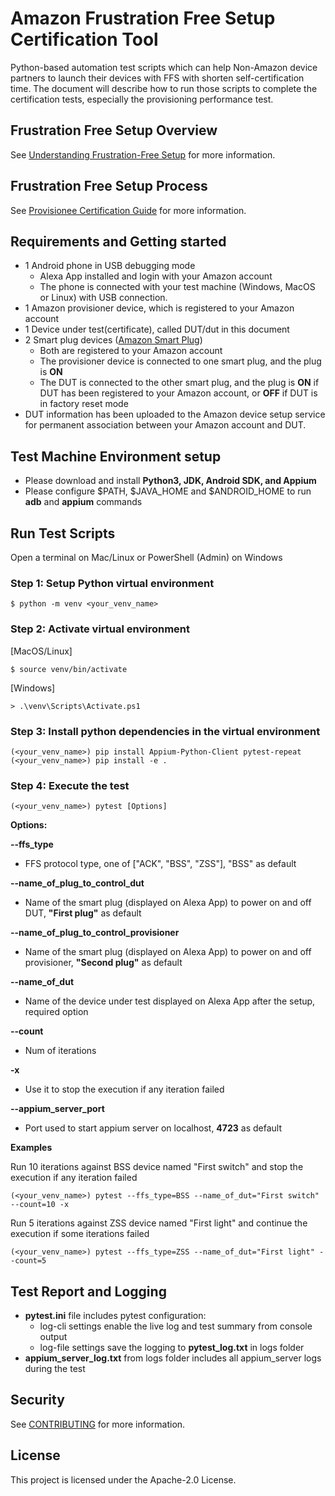 # Amazon Frustration Free Setup Certification Tool

Python-based automation test scripts which can help Non-Amazon device partners to launch their devices with FFS with shorten self-certification time. The document will describe how to run those scripts to complete the certification tests, especially the provisioning performance test.

## Frustration Free Setup Overview
See [Understanding Frustration-Free Setup](https://developer.amazon.com/docs/frustration-free-setup/understanding-ffs.html) for more information.

## Frustration Free Setup Process
See [Provisionee Certification Guide](https://developer.amazon.com/docs/frustration-free-setup/provisionee-certification.html) for more information.

## Requirements and Getting started

* 1 Android phone in USB debugging mode
    * Alexa App installed and login with your Amazon account
    * The phone is connected with your test machine (Windows, MacOS or Linux) with USB connection.
* 1 Amazon provisioner device, which is registered to your Amazon account
* 1 Device under test(certificate), called DUT/dut in this document
* 2 Smart plug devices ([Amazon Smart Plug](https://www.amazon.com/dp/B089DR29T6))
    * Both are registered to your Amazon account
    * The provisioner device is connected to one smart plug, and the plug is **ON**
    * The DUT is connected to the other smart plug, and the plug is **ON** if DUT has been registered to your Amazon account, or **OFF** if DUT is in factory reset mode
* DUT information has been uploaded to the Amazon device setup service for permanent association between your Amazon account and DUT.

## Test Machine Environment setup

* Please download and install **Python3, JDK, Android SDK, and Appium** 
* Please configure $PATH, $JAVA_HOME and $ANDROID_HOME to run **adb** and **appium** commands

## Run Test Scripts
Open a terminal on Mac/Linux or PowerShell (Admin) on Windows
### Step 1: Setup Python virtual environment
```
$ python -m venv <your_venv_name>
```
### Step 2: Activate virtual environment

[MacOS/Linux]
```
$ source venv/bin/activate
```

[Windows]
```
> .\venv\Scripts\Activate.ps1
```

### Step 3: Install python dependencies in the virtual environment

```
(<your_venv_name>) pip install Appium-Python-Client pytest-repeat
(<your_venv_name>) pip install -e .
```

### Step 4: Execute the test
```
(<your_venv_name>) pytest [Options]
```

**Options:**

**--ffs_type**
* FFS protocol type, one of ["ACK", "BSS", "ZSS"], "BSS" as default

**--name_of_plug_to_control_dut**
* Name of the smart plug (displayed on Alexa App) to power on and off DUT, **"First plug"** as default</br>

**--name_of_plug_to_control_provisioner**
* Name of the smart plug (displayed on Alexa App) to power on and off provisioner, **"Second plug"** as default</br>

**--name_of_dut**
* Name of the device under test displayed on Alexa App after the setup, required option

**--count**
* Num of iterations

**-x**
* Use it to stop the execution if any iteration failed

**--appium_server_port**
* Port used to start appium server on localhost, **4723** as default


**Examples**

Run 10 iterations against BSS device named "First switch" and stop the execution if any iteration failed
```
(<your_venv_name>) pytest --ffs_type=BSS --name_of_dut="First switch" --count=10 -x
```
Run 5 iterations against ZSS device named "First light" and continue the execution if some iterations failed
```
(<your_venv_name>) pytest --ffs_type=ZSS --name_of_dut="First light" --count=5
```
## Test Report and Logging
* **pytest.ini** file includes pytest configuration:
    * log-cli settings enable the live log and test summary from console output 
    * log-file settings save the logging to **pytest_log.txt** in logs folder
* **appium_server_log.txt** from logs folder includes all appium_server logs during the test

## Security

See [CONTRIBUTING](CONTRIBUTING.md#security-issue-notifications) for more information.

## License

This project is licensed under the Apache-2.0 License.

